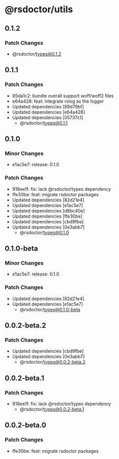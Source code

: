 # @rsdoctor/utils

## 0.1.2

### Patch Changes

- @rsdoctor/types@0.1.2

## 0.1.1

### Patch Changes

- 85da1c2: bundle overall support woff/woff2 files
- e64a428: feat: integrate rslog as the logger
- Updated dependencies [89d79bf]
- Updated dependencies [e64a428]
- Updated dependencies [05737c1]
  - @rsdoctor/types@0.1.1

## 0.1.0

### Minor Changes

- e1ac5e7: release: 0.1.0

### Patch Changes

- 918ee1f: fix: lack @rsdoctor/types dependency
- ffe30be: feat: migrate rsdoctor packages
- Updated dependencies [82d21e4]
- Updated dependencies [e1ac5e7]
- Updated dependencies [d8bc40e]
- Updated dependencies [ffe30be]
- Updated dependencies [cbd9fbe]
- Updated dependencies [0e3abb7]
  - @rsdoctor/types@0.1.0

## 0.1.0-beta

### Minor Changes

- e1ac5e7: release: 0.1.0

### Patch Changes

- Updated dependencies [82d21e4]
- Updated dependencies [e1ac5e7]
  - @rsdoctor/types@0.1.0-beta

## 0.0.2-beta.2

### Patch Changes

- Updated dependencies [cbd9fbe]
- Updated dependencies [0e3abb7]
  - @rsdoctor/types@0.0.2-beta.2

## 0.0.2-beta.1

### Patch Changes

- 918ee1f: fix: lack @rsdoctor/types dependency
  - @rsdoctor/types@0.0.2-beta.1

## 0.0.2-beta.0

### Patch Changes

- ffe30be: feat: migrate rsdoctor packages
